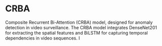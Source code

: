 # CRBA
 Composite Recurrent Bi-Attention (CRBA) model, designed for anomaly detection in video surveillance. The  CRBA model integrates DenseNet201 for extracting the spatial features and BiLSTM for capturing temporal dependencies in video sequences. I
